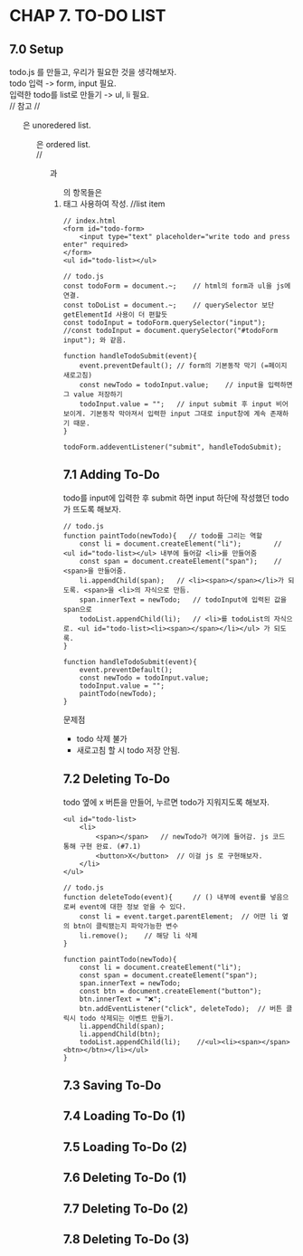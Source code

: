 # CHAP 7. TO-DO LIST
## 7.0 Setup
todo.js 를 만들고, 우리가 필요한 것을 생각해보자.<br>
todo 입력 -> form, input 필요.<br>
입력한 todo를 list로 만들기 -> ul, li 필요.<br>
// 참고
// <ul>은 unoredered list. <ol>은 ordered list.<br>
// <ul>과 <ol>의 항목들은 <li> 태그 사용하여 작성. //list item

```
// index.html
<form id="todo-form>
    <input type="text" placeholder="write todo and press enter" required>
</form>
<ul id="todo-list></ul>
```
```
// todo.js
const todoForm = document.~;    // html의 form과 ul을 js에 연결. 
const toDoList = document.~;    // querySelector 보단 getElementId 사용이 더 편할듯
const todoInput = todoForm.querySelector("input");
//const todoInput = document.querySelector("#todoForm input"); 와 같음.

function handleTodoSubmit(event){
    event.preventDefault(); // form의 기본동작 막기 (=페이지 새로고침)
    const newTodo = todoInput.value;    // input을 입력하면 그 value 저장하기
    todoInput.value = "";   // input submit 후 input 비어보이게. 기본동작 막아져서 입력한 input 그대로 input창에 계속 존재하기 때문.
}

todoForm.addeventListener("submit", handleTodoSubmit);
```

## 7.1 Adding To-Do
todo를 input에 입력한 후 submit 하면 input 하단에 작성했던 todo가 뜨도록 해보자.
```
// todo.js
function paintTodo(newTodo){   // todo를 그리는 역할
    const li = document.createElement("li");        // <ul id="todo-list></ul> 내부에 들어갈 <li>를 만들어줌
    const span = document.createElement("span");    // <span>을 만들어줌.
    li.appendChild(span);   // <li><span></span></li>가 되도록. <span>을 <li>의 자식으로 만듬.
    span.innerText = newTodo;   // todoInput에 입력된 값을 span으로
    todoList.appendChild(li);   // <li>를 todoList의 자식으로. <ul id="todo-list><li><span></span></li></ul> 가 되도록.
}

function handleTodoSubmit(event){
    event.preventDefault();
    const newTodo = todoInput.value;
    todoInput.value = "";
    paintTodo(newTodo);
}

```
문제점
- todo 삭제 불가
- 새로고침 할 시 todo 저장 안됨.

## 7.2 Deleting To-Do
todo 옆에 x 버튼을 만들어, 누르면 todo가 지워지도록 해보자.
```
<ul id="todo-list>
    <li>
        <span></span>   // newTodo가 여기에 들어감. js 코드 통해 구현 완료. (#7.1)
        <button>X</button>  // 이걸 js 로 구현해보자.
    </li>
</ul>
```
```
// todo.js
function deleteTodo(event){     // () 내부에 event를 넣음으로써 event에 대한 정보 얻을 수 있다.
    const li = event.target.parentElement;  // 어떤 li 옆의 btn이 클릭됐는지 파악가능한 변수
    li.remove();    // 해당 li 삭제
}

function paintTodo(newTodo){
    const li = document.createElement("li");
    const span = document.createElement("span");
    span.innerText = newTodo;
    const btn = document.createElement("button");
    btn.innerText = "❌";
    btn.addEventListener("click", deleteTodo);  // 버튼 클릭시 todo 삭제되는 이벤트 만들기.
    li.appendChild(span);
    li.appendChild(btn);
    todoList.appendChild(li);    //<ul><li><span></span><btn></btn></li></ul>
}
```



## 7.3 Saving To-Do
## 7.4 Loading To-Do (1)
## 7.5 Loading To-Do (2)
## 7.6 Deleting To-Do (1)
## 7.7 Deleting To-Do (2)
## 7.8 Deleting To-Do (3)